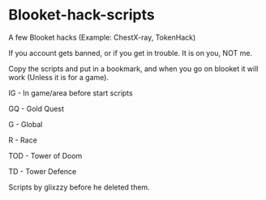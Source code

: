 # Blooket-hack-scripts


A few Blooket hacks (Example: ChestX-ray, TokenHack)


If you account gets banned, or if you get in trouble. It is on you, NOT me.


Copy the scripts and put in a bookmark, and when you go on blooket it will work (Unless it is for a game).


IG - In game/area before start scripts

GQ - Gold Quest

G - Global

R - Race

TOD - Tower of Doom

TD - Tower Defence

Scripts by glixzzy before he deleted them.
